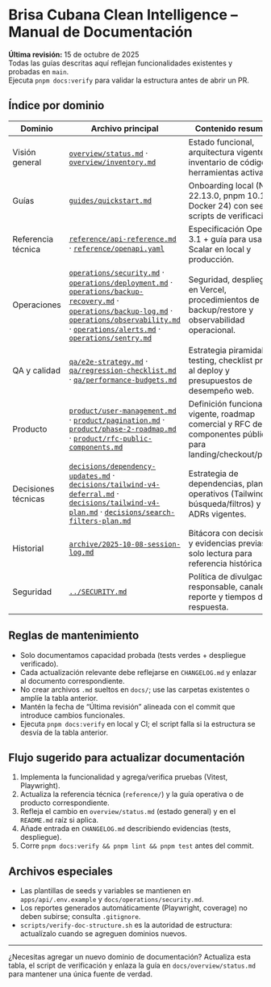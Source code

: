 # Brisa Cubana Clean Intelligence – Manual de Documentación

**Última revisión:** 15 de octubre de 2025  
Todas las guías descritas aquí reflejan funcionalidades existentes y probadas en `main`.  
Ejecuta `pnpm docs:verify` para validar la estructura antes de abrir un PR.

## Índice por dominio

| Dominio             | Archivo principal                                                                                                                                                                                                                                                                                                                                                                                        | Contenido resumido                                                                                          |
| ------------------- | -------------------------------------------------------------------------------------------------------------------------------------------------------------------------------------------------------------------------------------------------------------------------------------------------------------------------------------------------------------------------------------------------------- | ----------------------------------------------------------------------------------------------------------- |
| Visión general      | [`overview/status.md`](overview/status.md) · [`overview/inventory.md`](overview/inventory.md)                                                                                                                                                                                                                                                                                                            | Estado funcional, arquitectura vigente, inventario de código y herramientas activas.                        |
| Guías               | [`guides/quickstart.md`](guides/quickstart.md)                                                                                                                                                                                                                                                                                                                                                           | Onboarding local (Node 22.13.0, pnpm 10.18, Docker 24) con seeds y scripts de verificación.                 |
| Referencia técnica  | [`reference/api-reference.md`](reference/api-reference.md) · [`reference/openapi.yaml`](reference/openapi.yaml)                                                                                                                                                                                                                                                                                          | Especificación OpenAPI 3.1 + guía para usar Scalar en local y producción.                                   |
| Operaciones         | [`operations/security.md`](operations/security.md) · [`operations/deployment.md`](operations/deployment.md) · [`operations/backup-recovery.md`](operations/backup-recovery.md) · [`operations/backup-log.md`](operations/backup-log.md) · [`operations/observability.md`](operations/observability.md) · [`operations/alerts.md`](operations/alerts.md) · [`operations/sentry.md`](operations/sentry.md) | Seguridad, despliegue en Vercel, procedimientos de backup/restore y observabilidad operacional.             |
| QA y calidad        | [`qa/e2e-strategy.md`](qa/e2e-strategy.md) · [`qa/regression-checklist.md`](qa/regression-checklist.md) · [`qa/performance-budgets.md`](qa/performance-budgets.md)                                                                                                                                                                                                                                       | Estrategia piramidal de testing, checklist previo al deploy y presupuestos de desempeño web.                |
| Producto            | [`product/user-management.md`](product/user-management.md) · [`product/pagination.md`](product/pagination.md) · [`product/phase-2-roadmap.md`](product/phase-2-roadmap.md) · [`product/rfc-public-components.md`](product/rfc-public-components.md)                                                                                                                                                      | Definición funcional vigente, roadmap comercial y RFC de componentes públicos para landing/checkout/portal. |
| Decisiones técnicas | [`decisions/dependency-updates.md`](decisions/dependency-updates.md) · [`decisions/tailwind-v4-deferral.md`](decisions/tailwind-v4-deferral.md) · [`decisions/tailwind-v4-plan.md`](decisions/tailwind-v4-plan.md) · [`decisions/search-filters-plan.md`](decisions/search-filters-plan.md)                                                                                                              | Estrategia de dependencias, planes operativos (Tailwind v4, búsqueda/filtros) y ADRs vigentes.              |
| Historial           | [`archive/2025-10-08-session-log.md`](archive/2025-10-08-session-log.md)                                                                                                                                                                                                                                                                                                                                 | Bitácora con decisiones y evidencias previas; solo lectura para referencia histórica.                       |
| Seguridad           | [`../SECURITY.md`](../SECURITY.md)                                                                                                                                                                                                                                                                                                                                                                       | Política de divulgación responsable, canales de reporte y tiempos de respuesta.                             |

## Reglas de mantenimiento

- Solo documentamos capacidad probada (tests verdes + despliegue verificado).
- Cada actualización relevante debe reflejarse en `CHANGELOG.md` y enlazar al documento correspondiente.
- No crear archivos `.md` sueltos en `docs/`; use las carpetas existentes o amplíe la tabla anterior.
- Mantén la fecha de “Última revisión” alineada con el commit que introduce cambios funcionales.
- Ejecuta `pnpm docs:verify` en local y CI; el script falla si la estructura se desvía de la tabla anterior.

## Flujo sugerido para actualizar documentación

1. Implementa la funcionalidad y agrega/verifica pruebas (Vitest, Playwright).
2. Actualiza la referencia técnica (`reference/`) y la guía operativa o de producto correspondiente.
3. Refleja el cambio en `overview/status.md` (estado general) y en el `README.md` raíz si aplica.
4. Añade entrada en `CHANGELOG.md` describiendo evidencias (tests, despliegue).
5. Corre `pnpm docs:verify && pnpm lint && pnpm test` antes del commit.

## Archivos especiales

- Las plantillas de seeds y variables se mantienen en `apps/api/.env.example` y `docs/operations/security.md`.
- Los reportes generados automáticamente (Playwright, coverage) no deben subirse; consulta `.gitignore`.
- `scripts/verify-doc-structure.sh` es la autoridad de estructura: actualízalo cuando se agreguen dominios nuevos.

---

¿Necesitas agregar un nuevo dominio de documentación? Actualiza esta tabla, el script de verificación y enlaza la guía en `docs/overview/status.md` para mantener una única fuente de verdad.
